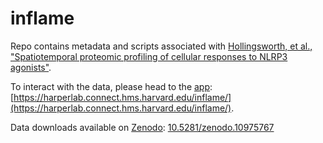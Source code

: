 # inflame

Repo contains metadata and scripts associated with [Hollingsworth, et al., "Spatiotemporal proteomic profiling of cellular responses to NLRP3 agonists"](https://harperlab.pubpub.org/pub/k4d7di7n/draft?access=7yzgwgnf). 

To interact with the data, please head to the [app](https://harperlab.connect.hms.harvard.edu/inflame/): [https://harperlab.connect.hms.harvard.edu/inflame/](https://harperlab.connect.hms.harvard.edu/inflame/). 

Data downloads available on [Zenodo](https://doi.org/10.5281/zenodo.10975767): [10.5281/zenodo.10975767](https://doi.org/10.5281/zenodo.10975767)

